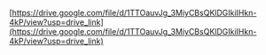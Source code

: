 [https://drive.google.com/file/d/1TTOauvJg_3MiyCBsQKlDGIkiIHkn-4kP/view?usp=drive_link](https://drive.google.com/file/d/1TTOauvJg_3MiyCBsQKlDGIkiIHkn-4kP/view?usp=drive_link)
